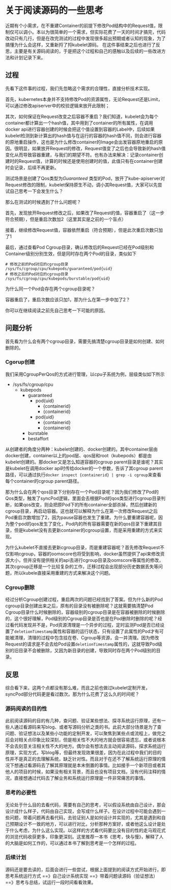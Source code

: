 # 关于阅读源码的一些思考


近期有个小需求，在不重建Container的前提下修改Pod结构中的Request值，限制仅可以调小。本以为很简单的一个需求，但实际花费了一天的时间才搞完，代码改动只有几行，但是在改完测试的过程中发现很多超出预期或者认知的现象，为了搞懂为什么会这样，又重新捋了捋kubelet源码。  在这件事结束之后也进行了反思，主要是有关源码阅读的，于是把这个过程和自己的感触以及后续的一些改进方法和计划记录下来。

## 过程

先看下这件事的过程，我们先忽略这个需求的合理性，直接分析技术实现。

首先，kubernetes本身并不支持修改Pod的资源属性，无论Request还是Limit，可以通过修改apiserver中的校验逻辑来放开此限制；

其次，如何保证在Request改变之后容器不重启？我们知道，kubelet会为每个container都计算出一个hash值，其中用到了container的所有属性，在调用docker api进行容器创建的时候会把这个值设置到容器的Label中，后续如果kubelet检测到新计算出的hash值与在运行的容器的hash值不同，则会进行容器的原地重启操作，这也是为什么修改container的Image会出发容器原地重启的原因。很明显，如果放开Request的修改，Request值变了之后也会导致新的hash值变化从而导致容器重建，与我们的期望不符。也有办法来解决：记录container创建时的Request值，计算的时候还是使用创建时的值，此值只有在container创建时会记录，后续不再更新。

测试场景是创建了Qos类型为*Guaranteed* 类型的Pod，放开了kube-apiserver对Request修改的限制，kubelet保持原生不动，调小其Request值，大家可以先尝试自己思考一下会发生什么？

那么在测试的时候遇到了什么问题呢？

首先，发现放开Request修改之后，如果改了Request的值，容器重启了（这一步符合预期），但是重启次数加2（这里其实是之前的一个盲点）

接着，继续修改Request值，容器依然重启（符合预期），但是此次重启次数只加了1

最后，通过查看Pod Cgroup目录，确认修改后的Request已经在Pod级别和Container级别分别生效，但是同时存在两个Pod的目录，类似如下

```shell
# 修改之前的Pod对应的cgroup目录
/sys/fs/cgroup/cpu/kubepods/guaranteed/pod{uid}
# 修改之后的Pod对应的cgroup目录
/sys/fs/cgroup/cpu/kubepods/burstable/pod{uid}
```

为什么同一个Pod会存在两个cgroup目录呢？

容器重启了，重启次数应该只加1，那为什么在第一步中加了2？

你可以在继续阅读之前先自己思考一下可能的原因。

## 问题分析

首先看为什么会有两个cgroup目录，需要先搞清楚cgroup目录是如何创建、如何删除的。

### Cgorup创建

我们采用CgroupPerQos的方式进行管理，以cpu子系统为例，层级类似如下所示

- /sys/fs/cgroup/cpu
  - kubepods
    - guaranteed
      - pod{uid}
        - {containerid}
        - {containerid}
      - pod{uid}
        - {containerid}
        - {containerid}
    - burstable
    - bestaffort

从创建者的角度分两种：kubelet创建的、docker创建的。其中container层由docker创建，container以上的pod层、qos层和root（kubepods）都是由kubelet创建的。那docker又是怎么知道容器的cgroup parent目录是谁呢？其实是kubelet在调用docker api时传给docker的一个参数，告诉了其cgroup parent路径，可以通过执行`docker inspect {containerid} | grep -i cgroup`来查看每个container的cgroup parent路径。

那为什么会在两个qos目录下分别存在一个Pod目录呢？因为我们修改了Pod的Qos类型，触发了syncPod逻辑，里面会去根据Pod的qos类型进行cgroup目录判断，如果qos改变，则会把原Pod下的所有container全部杀掉，然后创建新的cgroup目录，再启动容器。这也就可以解释为什么在第一次修改Request之后Pod重启次数增加了2，因为pause容器也发生了重建。为什么要重建容器呢，因为整个pod的qos发生了变化，Pod内的所有容器需要在新的qos目录下重建其目录，但是kubelet没有去更新container的cgroup设置，而是采用重建的方式来实现。

为什么kubelet不直接去更新cgroup目录，而是重建容器呢？首先修改Request不仅影响cgroup，容器的oomscore也将受到影响，docker虽然提供了api来修改资源大小，但并没有提供相关的api去进行cgroup目录及oomscore等属性的修改，其次cgroup迁移是一个比较复杂的工作，迁移过程会出现部分历史数据丢失等问题，所以kubele直接采用重建的方式来解决这个问题。

### Cgroup删除

经过分析Cgroup创建过程，重启两次的问题已经找到了答案。但为什么新的Pod cgroup目录创建出来之后，原有的目录没有被删除呢？这就需要搞清楚Pod Cgroup目录什么时候删除的，容器级别的cgroup目录是在容器被删除的时候删除的，这个很好理解，Pod级别的Cgroup目录是否也是在Pod删除时删除的呢？经过看代码发现并不是，Pod资源清理是一个异步的过程，定时监测Pod是否已经设置了`deletionTimestamp`属性和容器的运行状态，只有设置了此属性的Pod才有可能被清理，清理的过程中包含挂在卷、Cgroup等资源，会一并清理。因为修改Request的请求是不会去给Pod设置`deletionTimestamp`属性的，这就导致Pod级别的旧目录不会被删除，又因为新目录的创建，导致同时存在两个Pod级别的目录。

## 反思

综合看下来，这两个点都没有那么难，而且之前也做过kubelet定制开发，syncPod部分代码更是看过数次。那为什么花费了这么久的时间呢？

### 源码阅读的目的性

此前阅读源码的目的有几种，查问题、验证某些想法、探寻系统运行原理，还有一些人通过看源码来写blog、或者写源码分析之类的书。此前大部分场景是为了查问题、验证想法以及某些小功能的定制开发，可以聚焦到某些点或流程上，做完之后会对相关点印象比较深刻，但是相关性不大的地方就会很容易遗忘，或者说根本不会去刻意关注相关性不大的地方。偶尔会有想法去主动阅读源码，探求系统运行原理，实现方式，写blog等，但最终发现效果很差，因为在此过程中我们的目的性并不是真正的去理解系统，缺乏针对性。而且对于在还不了解系统运行原理的情况下想通过看源码去了解其原理就是本末倒置的事情。比如接手一个新项目或者其他人的项目的时候，如果没有相关背景，而且也没有项目文档，没有代码注释的情况，直接想通过代码去了解业务和系统运行原理是一件非常痛苦的事情。

### 思考的必要性

无论处于什么目的去看代码，需要有自己的思考，可以假设系统由自己设计，那会设计成什么样子，代码由自己实现，会写成什么样子。在设计过程中可能会遇到一些问题，带着问题再去看代码，去验证别人是如何设计并实现的，尤其是遇到和自己预期设计不一致的地方，可以进行对比，分析那种方案好，或者他这么设计是处于什么考虑，为什么这么实现。以这样的方式看代码要比没有目的性的走马观花式的浏览代码收获更多，印象更深刻。这里推荐一本书《思考，快与慢》，解释了人的大脑是如何工作的，可以通过本书了解到思考是一个怎样的过程。

### 后续计划

源码还是要去读的，后面会进行一些尝试，根据上面提到的阅读方式开始进行，即 思考系统运行方式 ==》自己设计系统实现 ==》带着问题读源码（验证想法） ==》思考与总结，试运行一段时间看看效果。








